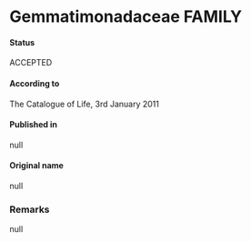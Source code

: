 # Gemmatimonadaceae FAMILY

#### Status
ACCEPTED

#### According to
The Catalogue of Life, 3rd January 2011

#### Published in
null

#### Original name
null

### Remarks
null